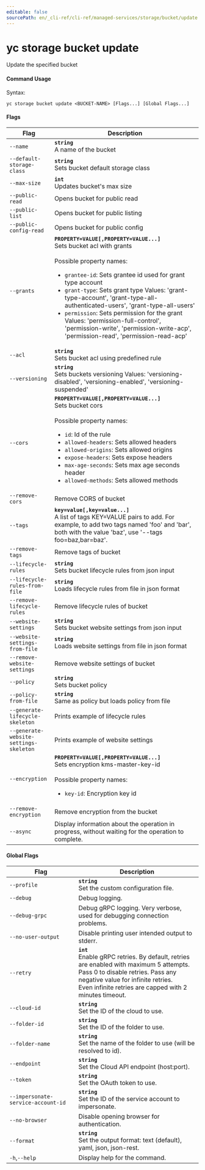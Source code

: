 ```yaml
---
editable: false
sourcePath: en/_cli-ref/cli-ref/managed-services/storage/bucket/update.md
---
```


# yc storage bucket update

Update the specified bucket

#### Command Usage

Syntax: 

`yc storage bucket update <BUCKET-NAME> [Flags...] [Global Flags...]`

#### Flags

| Flag | Description |
|----|----|
|`--name`|<b>`string`</b><br/>A name of the bucket|
|`--default-storage-class`|<b>`string`</b><br/>Sets bucket default storage class|
|`--max-size`|<b>`int`</b><br/>Updates bucket's max size|
|`--public-read`|Opens bucket for public read|
|`--public-list`|Opens bucket for public listing|
|`--public-config-read`|Opens bucket for public config|
|`--grants`|<b>`PROPERTY=VALUE[,PROPERTY=VALUE...]`</b><br/>Sets bucket acl with grants<br/><br/>Possible property names:<br/><ul> <li><code>grantee-id</code>:     Sets grantee id used for grant type account</li> <li><code>grant-type</code>:     Sets grant type Values: 'grant-type-account', 'grant-type-all-authenticated-users', 'grant-type-all-users'</li> <li><code>permission</code>:     Sets permission for the grant Values: 'permission-full-control', 'permission-write', 'permission-write-acp', 'permission-read', 'permission-read-acp'</li> </ul>|
|`--acl`|<b>`string`</b><br/>Sets bucket acl using predefined rule|
|`--versioning`|<b>`string`</b><br/>Sets buckets versioning Values: 'versioning-disabled', 'versioning-enabled', 'versioning-suspended'|
|`--cors`|<b>`PROPERTY=VALUE[,PROPERTY=VALUE...]`</b><br/>Sets bucket cors<br/><br/>Possible property names:<br/><ul> <li><code>id</code>:     Id of the rule</li> <li><code>allowed-headers</code>:     Sets allowed headers</li> <li><code>allowed-origins</code>:     Sets allowed origins</li> <li><code>expose-headers</code>:     Sets expose headers</li> <li><code>max-age-seconds</code>:     Sets max age seconds header</li> <li><code>allowed-methods</code>:     Sets allowed methods</li> </ul>|
|`--remove-cors`|Remove CORS of bucket|
|`--tags`|<b>`key=value[,key=value...]`</b><br/>A list of tags KEY=VALUE pairs to add. For example, to add two tags named 'foo' and 'bar', both with the value 'baz', use '--tags foo=baz,bar=baz'.|
|`--remove-tags`|Remove tags of bucket|
|`--lifecycle-rules`|<b>`string`</b><br/>Sets bucket lifecycle rules from json input|
|`--lifecycle-rules-from-file`|<b>`string`</b><br/>Loads lifecycle rules from file in json format|
|`--remove-lifecycle-rules`|Remove lifecycle rules of bucket|
|`--website-settings`|<b>`string`</b><br/>Sets bucket website settings from json input|
|`--website-settings-from-file`|<b>`string`</b><br/>Loads website settings from file in json format|
|`--remove-website-settings`|Remove website settings of bucket|
|`--policy`|<b>`string`</b><br/>Sets bucket policy|
|`--policy-from-file`|<b>`string`</b><br/>Same as policy but loads policy from file|
|`--generate-lifecycle-skeleton`|Prints example of lifecycle rules|
|`--generate-website-settings-skeleton`|Prints example of website settings|
|`--encryption`|<b>`PROPERTY=VALUE[,PROPERTY=VALUE...]`</b><br/>Sets encryption kms-master-key-id<br/><br/>Possible property names:<br/><ul> <li><code>key-id</code>:     Encryption key id</li> </ul>|
|`--remove-encryption`|Remove encryption from the bucket|
|`--async`|Display information about the operation in progress, without waiting for the operation to complete.|

#### Global Flags

| Flag | Description |
|----|----|
|`--profile`|<b>`string`</b><br/>Set the custom configuration file.|
|`--debug`|Debug logging.|
|`--debug-grpc`|Debug gRPC logging. Very verbose, used for debugging connection problems.|
|`--no-user-output`|Disable printing user intended output to stderr.|
|`--retry`|<b>`int`</b><br/>Enable gRPC retries. By default, retries are enabled with maximum 5 attempts.<br/>Pass 0 to disable retries. Pass any negative value for infinite retries.<br/>Even infinite retries are capped with 2 minutes timeout.|
|`--cloud-id`|<b>`string`</b><br/>Set the ID of the cloud to use.|
|`--folder-id`|<b>`string`</b><br/>Set the ID of the folder to use.|
|`--folder-name`|<b>`string`</b><br/>Set the name of the folder to use (will be resolved to id).|
|`--endpoint`|<b>`string`</b><br/>Set the Cloud API endpoint (host:port).|
|`--token`|<b>`string`</b><br/>Set the OAuth token to use.|
|`--impersonate-service-account-id`|<b>`string`</b><br/>Set the ID of the service account to impersonate.|
|`--no-browser`|Disable opening browser for authentication.|
|`--format`|<b>`string`</b><br/>Set the output format: text (default), yaml, json, json-rest.|
|`-h`,`--help`|Display help for the command.|
